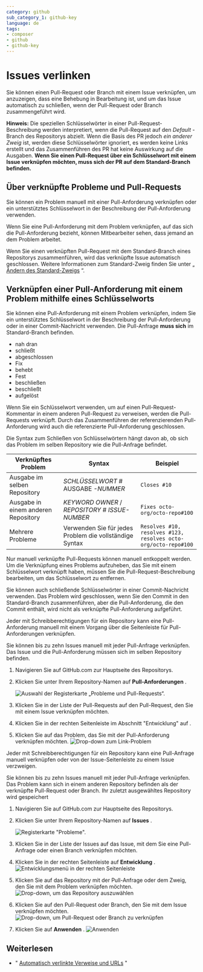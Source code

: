 ```yaml
---
category: github
sub_category_1: github-key
language: de
tags:
- composer
- github
- github-key
---
```


# Issues verlinken

Sie können einen Pull-Request oder Branch mit einem Issue verknüpfen, um anzuzeigen, dass eine Behebung in Bearbeitung ist, und um das Issue automatisch zu schließen, wenn der Pull-Request oder Branch zusammengeführt wird.

**Hinweis:** Die speziellen Schlüsselwörter in einer Pull-Request-Beschreibung werden interpretiert, wenn die Pull-Request auf den _Default_ - Branch des Repositorys abzielt. Wenn die Basis des PR jedoch _ein anderer Zweig_ ist, werden diese Schlüsselwörter ignoriert, es werden keine Links erstellt und das Zusammenführen des PR hat keine Auswirkung auf die Ausgaben. **Wenn Sie einen Pull-Request über ein Schlüsselwort mit einem Issue verknüpfen möchten, muss sich der PR auf dem Standard-Branch befinden.**

## [](https://docs.github.com/en/issues/tracking-your-work-with-issues/linking-a-pull-request-to-an-issue#about-linked-issues-and-pull-requests)Über verknüpfte Probleme und Pull-Requests

Sie können ein Problem manuell mit einer Pull-Anforderung verknüpfen oder ein unterstütztes Schlüsselwort in der Beschreibung der Pull-Anforderung verwenden.

Wenn Sie eine Pull-Anforderung mit dem Problem verknüpfen, auf das sich die Pull-Anforderung bezieht, können Mitbearbeiter sehen, dass jemand an dem Problem arbeitet.

Wenn Sie einen verknüpften Pull-Request mit dem Standard-Branch eines Repositorys zusammenführen, wird das verknüpfte Issue automatisch geschlossen. Weitere Informationen zum Standard-Zweig finden Sie unter „ [Ändern des Standard-Zweigs](https://docs.github.com/en/github/administering-a-repository/changing-the-default-branch) “.

## [](https://docs.github.com/en/issues/tracking-your-work-with-issues/linking-a-pull-request-to-an-issue#linking-a-pull-request-to-an-issue-using-a-keyword)Verknüpfen einer Pull-Anforderung mit einem Problem mithilfe eines Schlüsselworts

Sie können eine Pull-Anforderung mit einem Problem verknüpfen, indem Sie ein unterstütztes Schlüsselwort in der Beschreibung der Pull-Anforderung oder in einer Commit-Nachricht verwenden. Die Pull-Anfrage **muss sich** im Standard-Branch befinden.

-   nah dran
-   schließt
-   abgeschlossen
-   Fix
-   behebt
-   Fest
-   beschließen
-   beschließt
-   aufgelöst

Wenn Sie ein Schlüsselwort verwenden, um auf einen Pull-Request-Kommentar in einem anderen Pull-Request zu verweisen, werden die Pull-Requests verknüpft. Durch das Zusammenführen der referenzierenden Pull-Anforderung wird auch die referenzierte Pull-Anforderung geschlossen.

Die Syntax zum Schließen von Schlüsselwörtern hängt davon ab, ob sich das Problem im selben Repository wie die Pull-Anfrage befindet.

| Verknüpftes Problem | Syntax | Beispiel |
| --- | --- | --- |
| Ausgabe im selben Repository | _SCHLÜSSELWORT_ # AUSGABE _\-NUMMER_ | `Closes #10` |
| Ausgabe in einem anderen Repository | _KEYWORD_ _OWNER_ / _REPOSITORY_ # _ISSUE-NUMBER_ | `Fixes octo-org/octo-repo#100` |
| Mehrere Probleme | Verwenden Sie für jedes Problem die vollständige Syntax | `Resolves #10, resolves #123, resolves octo-org/octo-repo#100` |

Nur manuell verknüpfte Pull-Requests können manuell entkoppelt werden. Um die Verknüpfung eines Problems aufzuheben, das Sie mit einem Schlüsselwort verknüpft haben, müssen Sie die Pull-Request-Beschreibung bearbeiten, um das Schlüsselwort zu entfernen.

Sie können auch schließende Schlüsselwörter in einer Commit-Nachricht verwenden. Das Problem wird geschlossen, wenn Sie den Commit in den Standard-Branch zusammenführen, aber die Pull-Anforderung, die den Commit enthält, wird nicht als verknüpfte Pull-Anforderung aufgeführt.

Jeder mit Schreibberechtigungen für ein Repository kann eine Pull-Anforderung manuell mit einem Vorgang über die Seitenleiste für Pull-Anforderungen verknüpfen.

Sie können bis zu zehn Issues manuell mit jeder Pull-Anfrage verknüpfen. Das Issue und die Pull-Anforderung müssen sich im selben Repository befinden.

1.  Navigieren Sie auf GitHub.com zur Hauptseite des Repositorys.
    
2.  Klicken Sie unter Ihrem Repository-Namen auf **Pull-Anforderungen** .
    
    ![Auswahl der Registerkarte „Probleme und Pull-Requests“.](https://docs.github.com/assets/cb-24580/images/help/repository/repo-tabs-pull-requests.png)
    
3.  Klicken Sie in der Liste der Pull-Requests auf den Pull-Request, den Sie mit einem Issue verknüpfen möchten.
    
4.  Klicken Sie in der rechten Seitenleiste im Abschnitt "Entwicklung" auf .
    
5.  Klicken Sie auf das Problem, das Sie mit der Pull-Anforderung verknüpfen möchten. ![Drop-down zum Link-Problem](https://docs.github.com/assets/cb-20278/images/help/pull_requests/link-issue-drop-down.png)
    

Jeder mit Schreibberechtigungen für ein Repository kann eine Pull-Anfrage manuell verknüpfen oder von der Issue-Seitenleiste zu einem Issue verzweigen.

Sie können bis zu zehn Issues manuell mit jeder Pull-Anfrage verknüpfen. Das Problem kann sich in einem anderen Repository befinden als der verknüpfte Pull-Request oder Branch. Ihr zuletzt ausgewähltes Repository wird gespeichert

1.  Navigieren Sie auf GitHub.com zur Hauptseite des Repositorys.
    
2.  Klicken Sie unter Ihrem Repository-Namen auf **Issues** .
    
    ![Registerkarte "Probleme".](https://docs.github.com/assets/cb-25896/images/help/repository/repo-tabs-issues.png)
    
3.  Klicken Sie in der Liste der Issues auf das Issue, mit dem Sie eine Pull-Anfrage oder einen Branch verknüpfen möchten.
    
4.  Klicken Sie in der rechten Seitenleiste auf **Entwicklung** . ![Entwicklungsmenü in der rechten Seitenleiste](https://docs.github.com/assets/cb-37343/images/help/issues/development-menu.png)
    
5.  Klicken Sie auf das Repository mit der Pull-Anfrage oder dem Zweig, den Sie mit dem Problem verknüpfen möchten. ![Drop-down, um das Repository auszuwählen](https://docs.github.com/assets/cb-109814/images/help/issues/development-menu-select-repository.png)
    
6.  Klicken Sie auf den Pull-Request oder Branch, den Sie mit dem Issue verknüpfen möchten. ![Drop-down, um Pull-Request oder Branch zu verknüpfen](https://docs.github.com/assets/cb-177162/images/help/issues/development-menu-select-pr-or-branch.png)
    
7.  Klicken Sie auf **Anwenden** . ![Anwenden](https://docs.github.com/assets/cb-165882/images/help/issues/development-menu-apply.png)
    

## [](https://docs.github.com/en/issues/tracking-your-work-with-issues/linking-a-pull-request-to-an-issue#further-reading)Weiterlesen

-   " [Automatisch verlinkte Verweise und URLs](https://docs.github.com/en/articles/autolinked-references-and-urls/#issues-and-pull-requests) "